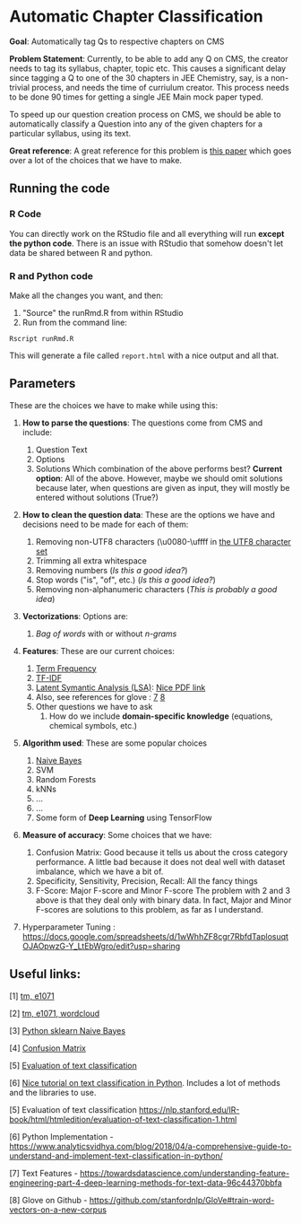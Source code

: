 # Automatic Chapter Classification

**Goal**: Automatically tag Qs to respective chapters on CMS

**Problem Statement**: Currently, to be able to add any Q on CMS, the creator needs to tag its syllabus, chapter, topic etc. This causes a significant delay since tagging a Q to one of the 30 chapters in JEE Chemistry, say, is a non-trivial process, and needs the time of curriulum creator. This process needs to be done 90 times for getting a single JEE Main mock paper typed. 

To speed up our question creation process on CMS, we should be able to automatically classify a Question into any of the given chapters for a particular syllabus, using its text.

**Great reference**: 
A great reference for this problem is [this paper](https://github.com/peerlearning/auto_chapter_classification/blob/master/Useful_Literature/Question%20Topic%20Categorization.pdf) which goes over a lot of the choices that we have to make.

## Running the code

### R Code

You can directly work on the RStudio file and all everything will run **except the python code**. There is an issue with RStudio that somehow doesn't let data be shared between R and python.

### R and Python code


Make all the changes you want, and then:

1. "Source" the runRmd.R from within RStudio
2. Run from the command line:

```
Rscript runRmd.R
```

This will generate a file called `report.html` with a nice output and all that.


## Parameters

These are the choices we have to make while using this:

1. **How to parse the questions**: The questions come from CMS and include:
    1. Question Text
    2. Options
    3. Solutions
    Which combination of the above performs best?
    **Current option**: All of the above. However, maybe we should omit solutions because later, when questions are given as input, they will mostly be entered without solutions (True?)
2. **How to clean the question data**: These are the options we have and decisions need to be made for each of them:
    1. Removing non-UTF8 characters (\u0080-\uffff in [the UTF8 character set](http://www.utf8-chartable.de/)
    2. Trimming all extra whitespace
    3. Removing numbers (*Is this a good idea?*)
    4. Stop words ("is", "of", etc.) (*Is this a good idea?*)
    5. Removing non-alphanumeric characters (*This is probably a good idea*)
3. **Vectorizations**: Options are:
    1. *Bag of words* with or without *n-grams*
4. **Features**: These are our current choices:
    1. [Term Frequency](https://en.wikipedia.org/wiki/Tf%E2%80%93idf#Term_frequency)
    2. [TF-IDF](https://en.wikipedia.org/wiki/Tf%E2%80%93idf#Term_frequency%E2%80%93Inverse_document_frequency)
    3. [Latent Symantic Analysis (LSA)](https://en.wikipedia.org/wiki/Latent_semantic_analysis): [Nice PDF link](lsa.colorado.edu/papers/dp1.LSAintro.pdf)
    4. Also, see references for glove :
    [7](https://towardsdatascience.com/understanding-feature-engineering-part-4-deep-learning-methods-for-text-data-96c44370bbfa)
    [8](https://github.com/stanfordnlp/GloVe#train-word-vectors-on-a-new-corpus)
    4. Other questions we have to ask
        1. How do we include **domain-specific knowledge** (equations, chemical symbols, etc.)
5. **Algorithm used**: These are some popular choices
    1. [Naive Bayes](https://nlp.stanford.edu/IR-book/html/htmledition/naive-bayes-text-classification-1.html)
    2. SVM
    3. Random Forests
    4. kNNs
    5. ...
    6. ...
    7. Some form of **Deep Learning** using TensorFlow
8. **Measure of accuracy**: Some choices that we have:
    1. Confusion Matrix: Good because it tells us about the cross category performance. A little bad because it does not deal well with dataset imbalance, which we have a bit of.
    2. Specificity, Sensitivity, Precision, Recall: All the fancy things
    3. F-Score: Major F-score and Minor F-score
    The problem with 2 and 3 above is that they deal only with binary data. In fact, Major and Minor F-scores are solutions to this problem, as far as I understand.
    
9. Hyperparameter Tuning : https://docs.google.com/spreadsheets/d/1wWhhZF8cgr7RbfdTaplosuqtOJAOpwzG-Y_LtEbWgro/edit?usp=sharing

## Useful links: 

[1] [tm, e1071](http://blog.thedigitalgroup.com/rajendras/2015/05/28/supervised-learning-for-text-classification/)

[2] [tm, e1071, wordcloud](https://rstudio-pubs-static.s3.amazonaws.com/194717_4639802819a342eaa274067c9dbb657e.html)

[3] [Python sklearn Naive Bayes](http://scikit-learn.org/stable/modules/generated/sklearn.naive_bayes.MultinomialNB.html)

[4] [Confusion Matrix](http://www.dataschool.io/simple-guide-to-confusion-matrix-terminology/)

[5] [Evaluation of text classification](https://nlp.stanford.edu/IR-book/html/htmledition/evaluation-of-text-classification-1.html)

[6] [Nice tutorial on text classification in Python](https://www.analyticsvidhya.com/blog/2018/04/a-comprehensive-guide-to-understand-and-implement-text-classification-in-python/). Includes a lot of methods and the libraries to use.

[5] Evaluation of text classification https://nlp.stanford.edu/IR-book/html/htmledition/evaluation-of-text-classification-1.html

[6] Python Implementation - https://www.analyticsvidhya.com/blog/2018/04/a-comprehensive-guide-to-understand-and-implement-text-classification-in-python/

[7] Text Features - https://towardsdatascience.com/understanding-feature-engineering-part-4-deep-learning-methods-for-text-data-96c44370bbfa

[8] Glove on Github - https://github.com/stanfordnlp/GloVe#train-word-vectors-on-a-new-corpus


